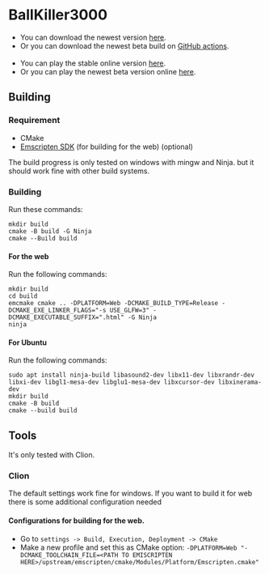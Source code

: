 # **BallKiller3000**

- You can download the newest version [here](https://github.com/JesseRobot01/BallKiller3000/releases).
- Or you can download the newest beta build
  on [GitHub actions](https://github.com/JesseRobot01/BallKiller3000/actions).
  <br><br>
- You can play the stable online version [here](https://jesserobot01.github.io/BallKiller3000/).
- Or you can play the newest beta version online [here](https://jesserobot01.github.io/BallKiller3000/beta).

## Building

### Requirement

- CMake
- [Emscripten SDK](https://emscripten.org/docs/getting_started/downloads.html) (for building for the web) (optional)

The build progress is only tested on windows with mingw and Ninja. but it should work fine with other build systems.

### Building

Run these commands:

```
mkdir build
cmake -B build -G Ninja
cmake --Build build
```

#### For the web

Run the following commands:

``` 
mkdir build
cd build
emcmake cmake .. -DPLATFORM=Web -DCMAKE_BUILD_TYPE=Release -DCMAKE_EXE_LINKER_FLAGS="-s USE_GLFW=3" -DCMAKE_EXECUTABLE_SUFFIX=".html" -G Ninja
ninja
```


#### For Ubuntu

Run the following commands:

``` 
sudo apt install ninja-build libasound2-dev libx11-dev libxrandr-dev libxi-dev libgl1-mesa-dev libglu1-mesa-dev libxcursor-dev libxinerama-dev
mkdir build
cmake -B build
cmake --build build
```

## Tools

It's only tested with Clion.

### Clion

The default settings work fine for windows.
If you want to build it for web there is some additional configuration needed

#### Configurations for building for the web.

- Go to `settings -> Build, Execution, Deployment -> CMake`
- Make a new profile and set this as CMake
  option: `-DPLATFORM=Web "-DCMAKE_TOOLCHAIN_FILE=<PATH TO EMISCRIPTEN HERE>/upstream/emscripten/cmake/Modules/Platform/Emscripten.cmake"`
